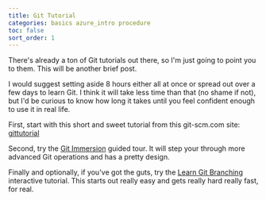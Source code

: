 ```yaml
---
title: Git Tutorial
categories: basics azure_intro procedure
toc: false
sort_order: 1
---
```

There's already a ton of Git tutorials out there, so I'm just going to point you to them.<!--more--> This will be another brief post.

I would suggest setting aside 8 hours either all at once or spread out over a few days to learn Git. I think it will take less time than that (no shame if not), but I'd be curious to know how long it takes until you feel confident enough to use it in real life.

First, start with this short and sweet tutorial from this git-scm.com site: [gittutorial](https://git-scm.com/docs/gittutorial)

Second, try the [Git Immersion](https://gitimmersion.com/) guided tour. It will step your through more advanced Git operations and has a pretty design.

Finally and optionally, if you've got the guts, try the [Learn Git Branching](https://learngitbranching.js.org/) interactive tutorial. This starts out really easy and gets really hard really fast, for real.